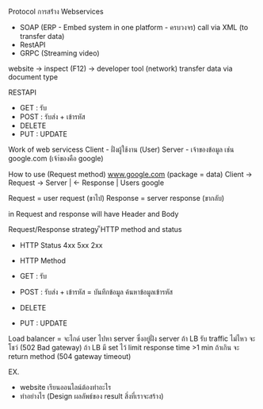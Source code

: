 Protocol การสร่้าง Webservices
- SOAP (ERP - Embed system in one platform - ครบวงจร) call via XML (to transfer data)
- RestAPI 
- GRPC (Streaming video)

website -> inspect (F12) -> developer tool (network)
transfer data via document type

RESTAPI
- GET : รับ
- POST : รับส่ง + เข้ารหัส
- DELETE
- PUT : UPDATE 

Work of web servicess
Client - ฝั่งผู้ใช้งาน (User)
Server - เจ้าของข้อมูล เช่น google.com (เจ้า่ของคือ google)

How to use (Request method)
www.google.com
         (package = data)
Client -> Request -> Server
|      <- Response      |
Users               google


Request  = user request (ขาไป)
Response = server response (ขากลับ)

in Request and response will have Header and Body

Request/Response strategy
็HTTP method and status
- HTTP Status
4xx
5xx
2xx

- HTTP Method
- GET : รับ
- POST : รับส่ง + เข้ารหัส = บันทึกข้อมูล ค้นหาข้อมูลเข้ารหัส
- DELETE
- PUT : UPDATE 

Load balancer = จะไกด์  user ไปหา server ซึ่งอยู่ฝั่ง server 
ถ้า LB รับ traffic ไม่ไหว จะโชว์ (502 Bad gateway)
ถ้า LB มี set ไว้ limit response time >1 min ถ้าเกิน จะ return method (504 gateway timeout)

EX. 
- website เรียนออนไลน์ต้องทำอะไร 
- ทำอย่างไร (Design ผลลัพธ์ของ result สิ่งที่เราจะสร้าง)